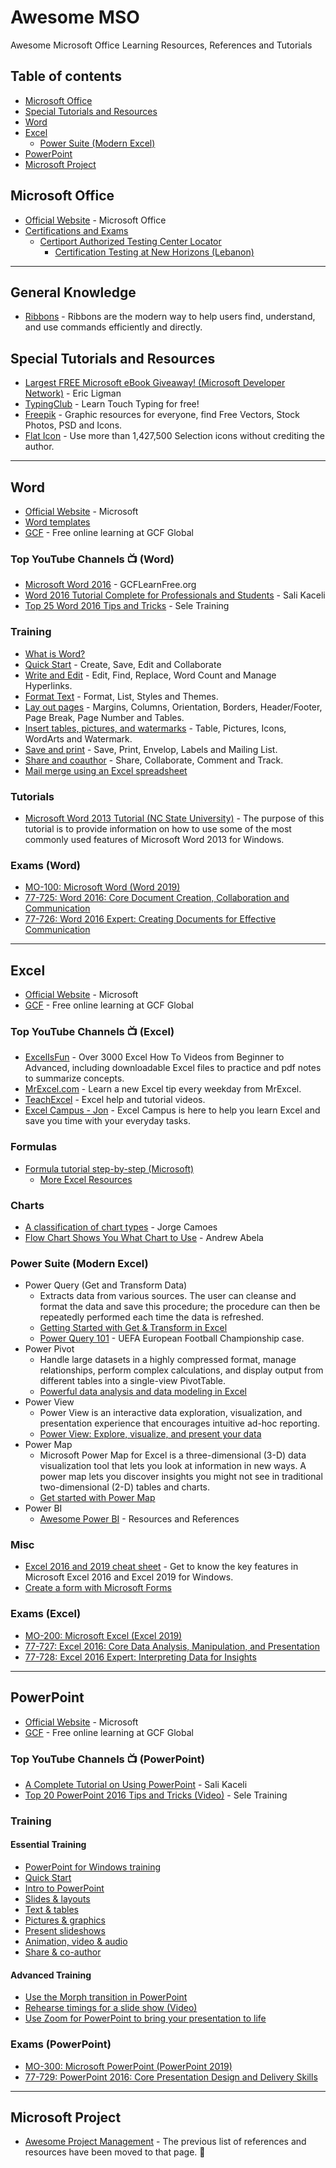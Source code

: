 # Awesome MSO
Awesome Microsoft Office Learning Resources, References and Tutorials


## Table of contents

* [Microsoft Office](#microsoft-office)
* [Special Tutorials and Resources](#special-tutorials-and-resources)
* [Word](#word)
* [Excel](#excel)
   * [Power Suite (Modern Excel)](#Power-Suite-Modern-Excel)
* [PowerPoint](#PowerPoint)
* [Microsoft Project](#microsoft-project)


## Microsoft Office
* [Official Website](https://www.office.com/) - Microsoft Office
* [Certifications and Exams](https://docs.microsoft.com/en-us/learn/certifications/browse/?resource_type=certification&products=office)
    * [Certiport Authorized Testing Center Locator](http://portal.certiport.com/Locator)
      * [Certification Testing at New Horizons (Lebanon)](https://www.newhorizons.com.lb/exams/certification-testing)

-----
## General Knowledge
* [Ribbons](https://docs.microsoft.com/en-us/windows/desktop/uxguide/cmd-ribbons) - Ribbons are the modern way to help users find, understand, and use commands efficiently and directly.

## Special Tutorials and Resources
* [Largest FREE Microsoft eBook Giveaway! (Microsoft Developer Network)](https://blogs.msdn.microsoft.com/mssmallbiz/2017/07/11/largest-free-microsoft-ebook-giveaway-im-giving-away-millions-of-free-microsoft-ebooks-again-including-windows-10-office-365-office-2016-power-bi-azure-windows-8-1-office-2013-sharepo/) - Eric Ligman
* [TypingClub](https://www.typingclub.com/) - Learn Touch Typing for free!
* [Freepik](https://www.freepik.com/) - Graphic resources for everyone, find Free Vectors, Stock Photos, PSD and Icons.
* [Flat Icon](https://www.flaticon.com/) - Use more than 1,427,500  Selection icons without crediting the author.

-----
## Word
* [Official Website](https://products.office.com/en-us/word) - Microsoft
* [Word templates](https://templates.office.com/en-US/templates-for-Word)
* [GCF](https://edu.gcfglobal.org/en/topics/word/) - Free online learning at GCF Global

### Top YouTube Channels :tv: (Word)
* [Microsoft Word 2016](https://www.youtube.com/watch?v=PVH-Sg0mecg&list=PLpQQipWcxwt-CU7fh1_3v-STktoEc0tsL) - GCFLearnFree.org
* [Word 2016 Tutorial Complete for Professionals and Students](https://www.youtube.com/watch?v=IaiZc0jomz4) - Sali Kaceli
* [Top 25 Word 2016 Tips and Tricks](https://www.youtube.com/watch?v=EYu3yyzdvck) - Sele Training


### Training
* [What is Word?](https://support.office.com/en-us/article/what-is-word-aee9c7ff-f9c5-415f-80dc-103ad5e344d7?wt.mc_id=otc_word)
* [Quick Start](https://support.office.com/en-us/article/create-a-document-in-word-aafc163a-3a06-45a9-b451-cb7250dcbaa1?wt.mc_id=otc_word) - Create, Save, Edit and Collaborate
* [Write and Edit](https://support.office.com/en-us/article/add-and-edit-text-ed1e3147-a846-41ca-8087-49e324cb50bd?wt.mc_id=otc_word) - Edit, Find, Replace, Word Count and Manage Hyperlinks.
* [Format Text](https://support.office.com/en-us/article/add-and-format-text-2e76a31b-a6d6-4b4e-95c2-fb780e3ac8d3?wt.mc_id=otc_word) - Format, List, Styles and Themes. 
* [Lay out pages](https://support.office.com/en-us/article/change-margins-da21a474-99d8-4e54-b12d-a8a14ea7ce02?wt.mc_id=otc_word) - Margins, Columns, Orientation, Borders, Header/Footer, Page Break, Page Number and Tables.
* [Insert tables, pictures, and watermarks](https://support.office.com/en-us/article/insert-a-table-a138f745-73ef-4879-b99a-2f3d38be612a?wt.mc_id=otc_word) - Table, Pictures, Icons, WordArts and Watermark.
* [Save and print](https://support.office.com/en-us/article/save-a-document-b7f55d8c-d714-4892-8fde-853a82419027?wt.mc_id=otc_word) - Save, Print, Envelop, Labels and Mailing List.
* [Share and coauthor](https://support.office.com/en-us/article/share-a-document-d39f3cd8-0aa0-412f-9a35-1abba926d354?wt.mc_id=otc_word) - Share, Collaborate, Comment and Track.
* [Mail merge using an Excel spreadsheet](https://support.office.com/en-us/article/Mail-merge-using-an-Excel-spreadsheet-858C7D7F-5CC0-4BA1-9A7B-0A948FA3D7D3)

### Tutorials
* [Microsoft Word 2013 Tutorial (NC State University)](https://it.chass.ncsu.edu/tutorials/msword/index.php) - The purpose of this tutorial is to provide information on how to use some of the most commonly used features of Microsoft Word 2013 for Windows. 

### Exams (Word)
* [MO-100: Microsoft Word (Word 2019)](https://www.microsoft.com/en-us/learning/exam-MO-100.aspx)
* [77-725: Word 2016: Core Document Creation, Collaboration and Communication](https://www.microsoft.com/en-us/learning/exam-77-725.aspx)
* [77-726: Word 2016 Expert: Creating Documents for Effective Communication](https://www.microsoft.com/en-us/learning/exam-77-726.aspx)

-----
## Excel
* [Official Website](https://products.office.com/en-us/excel) - Microsoft
* [GCF](https://edu.gcfglobal.org/en/topics/excel/) - Free online learning at GCF Global


### Top YouTube Channels :tv: (Excel)
* [ExcelIsFun](https://www.youtube.com/user/ExcelIsFun/) - Over 3000 Excel How To Videos from Beginner to Advanced, including downloadable Excel files to practice and pdf notes to summarize concepts.
* [MrExcel.com](https://www.youtube.com/user/bjele123/) - Learn a new Excel tip every weekday from MrExcel. 
* [TeachExcel](https://www.youtube.com/user/ExcelisHell/) - Excel help and tutorial videos. 
* [Excel Campus - Jon](https://www.youtube.com/user/ExcelCampus/) - Excel Campus is here to help you learn Excel and save you time with your everyday tasks. 


### Formulas
* [Formula tutorial step-by-step (Microsoft)](https://query.prod.cms.rt.microsoft.com/cms/api/am/binary/RE27QqD)
    * [More Excel Resources](https://github.com/NajiElKotob/AwesomeMSO/tree/master/Excel)


### Charts
* [A classification of chart types](https://excelcharts.com/classification-chart-types/) - Jorge Camoes
* [Flow Chart Shows You What Chart to Use](https://flowingdata.com/2009/01/15/flow-chart-shows-you-what-chart-to-use/) - Andrew Abela 


### Power Suite (Modern Excel)
* Power Query (Get and Transform Data)
   * Extracts data from various sources. The user can cleanse and format the data and save this procedure; the procedure can then be repeatedly performed each time the data is refreshed.
   * [Getting Started with Get & Transform in Excel](https://support.office.com/en-us/article/getting-started-with-get-transform-in-excel-a8310388-2a12-438c-9d29-c6d29cb8df6a)
   * [Power Query 101](https://support.office.com/en-us/article/power-query-101-008b3f46-5b14-4f8b-9a07-d3da689091b5) - UEFA European Football Championship case.
* Power Pivot
   * Handle large datasets in a highly compressed format, manage relationships, perform complex calculations, and display output from different tables into a single-view PivotTable.
   * [Powerful data analysis and data modeling in Excel](https://support.office.com/en-us/article/power-pivot-powerful-data-analysis-and-data-modeling-in-excel-a9c2c6e2-cc49-4976-a7d7-40896795d045)
* Power View
   * Power View is an interactive data exploration, visualization, and presentation experience that encourages intuitive ad-hoc reporting. 
   * [Power View: Explore, visualize, and present your data](https://support.office.com/en-us/article/power-view-explore-visualize-and-present-your-data-98268d31-97e2-42aa-a52b-a68cf460472e)
* Power Map
   * Microsoft Power Map for Excel is a three-dimensional (3-D) data visualization tool that lets you look at information in new ways. A power map lets you discover insights you might not see in traditional two-dimensional (2-D) tables and charts.
   * [Get started with Power Map](https://support.office.com/en-us/article/get-started-with-power-map-88a28df6-8258-40aa-b5cc-577873fb0f4a)
* Power BI
   * [Awesome Power BI](http://bit.ly/AwesomePowerBI) - Resources and References
   

### Misc
* [Excel 2016 and 2019 cheat sheet](https://www.computerworld.com/article/3193992/excel-2016-and-2019-cheat-sheet.html) - Get to know the key features in Microsoft Excel 2016 and Excel 2019 for Windows.
* [Create a form with Microsoft Forms](https://support.office.com/en-us/article/create-a-form-with-microsoft-forms-4ffb64cc-7d5d-402f-b82e-b1d49418fd9d) 

### Exams (Excel)
* [MO-200: Microsoft Excel (Excel 2019)](https://www.microsoft.com/en-us/learning/exam-MO-200.aspx)
* [77-727: Excel 2016: Core Data Analysis, Manipulation, and Presentation](https://www.microsoft.com/en-us/learning/exam-77-727.aspx)
* [77-728: Excel 2016 Expert: Interpreting Data for Insights](https://www.microsoft.com/en-us/learning/exam-77-728.aspx)

-----
## PowerPoint
* [Official Website](https://products.office.com/en-us/powerpoint) - Microsoft
* [GCF](https://edu.gcfglobal.org/en/topics/powerpoint/) - Free online learning at GCF Global

### Top YouTube Channels :tv: (PowerPoint)
* [A Complete Tutorial on Using PowerPoint](https://www.youtube.com/watch?v=lbc1HX8Jccw) - Sali Kaceli
* [Top 20 PowerPoint 2016 Tips and Tricks (Video)](https://www.youtube.com/watch?v=DI5LNVts9nc) - Sele Training

### Training
#### Essential Training
* [PowerPoint for Windows training](https://support.office.com/en-us/article/powerpoint-for-windows-training-40e8c930-cb0b-40d8-82c4-bd53d3398787?wt.mc_id=otc_home&ui=en-US&rs=en-US&ad=US)
* [Quick Start](https://support.office.com/en-us/article/create-a-presentation-in-powerpoint-422250f8-5721-4cea-92cc-202fa7b89617?wt.mc_id=otc_powerpoint)
* [Intro to PowerPoint](https://support.office.com/en-us/article/video-what-is-powerpoint-5f9cc860-d199-4d85-ad1b-4b74018acf5b?wt.mc_id=otc_powerpoint)
* [Slides & layouts](https://support.office.com/en-us/article/what-is-a-slide-master-b9abb2a0-7aef-4257-a14e-4329c904da54?wt.mc_id=otc_powerpoint)
* [Text & tables](https://support.office.com/en-us/article/insert-wordart-c5070583-1ebe-4dc4-a41f-5e3729adce54?wt.mc_id=otc_powerpoint)
* [Pictures & graphics](https://support.office.com/en-us/article/insert-a-picture-in-powerpoint-5f7368d2-ee94-4b94-a6f2-a663646a07e1?wt.mc_id=otc_powerpoint)
* [Present slideshows](https://support.office.com/en-us/article/start-the-presentation-and-see-your-notes-in-presenter-view-4de90e28-487e-435c-9401-eb49a3801257?wt.mc_id=otc_powerpoint)
* [Animation, video & audio](https://support.office.com/en-us/article/add-change-or-remove-transitions-between-slides-3f8244bf-f893-4efd-a7eb-3a4845c9c971?wt.mc_id=otc_powerpoint)
* [Share & co-author](https://support.office.com/en-us/article/add-change-hide-or-delete-comments-in-a-presentation-a8f071fa-6e5d-4c37-a025-1cf48a76eb38?wt.mc_id=otc_powerpoint)
#### Advanced Training
* [Use the Morph transition in PowerPoint](https://support.office.com/en-us/article/use-the-morph-transition-in-powerpoint-8dd1c7b2-b935-44f5-a74c-741d8d9244ea)
* [Rehearse timings for a slide show (Video)](https://support.office.com/en-us/article/video-rehearse-timings-for-a-slide-show-4fcac25a-d244-4047-b340-c3d683c3f549)
* [Use Zoom for PowerPoint to bring your presentation to life](https://support.office.com/en-us/article/use-zoom-for-powerpoint-to-bring-your-presentation-to-life-9d6c58cd-2125-4d29-86b1-0097c7dc47d7?wt.mc_id=otc_tips)

### Exams (PowerPoint)
* [MO-300: Microsoft PowerPoint (PowerPoint 2019)](https://www.microsoft.com/en-us/learning/exam-MO-300.aspx)
* [77-729: PowerPoint 2016: Core Presentation Design and Delivery Skills](https://www.microsoft.com/en-us/learning/exam-77-729.aspx)

-----
## Microsoft Project
* [Awesome Project Management](https://github.com/NajiElKotob/Awesome-ProjectManagement) - The previous list of references and resources have been moved to that page. :star2:






